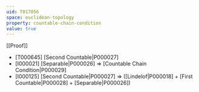 ```yaml
---
uid: T017056
space: euclidean-topology
property: countable-chain-condition
value: true
---
```

[[Proof]]

* [T000645] [Second Countable|P000027]
* [I000021] [Separable|P000026] => [Countable Chain Condition|P000029]
* [I000125] [Second Countable|P000027] => ([Lindelof|P000018] + [First Countable|P000028] + [Separable|P000026])

